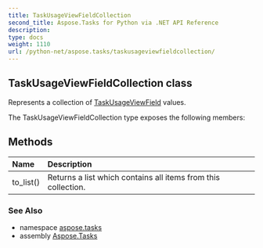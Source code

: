 ```yaml
---
title: TaskUsageViewFieldCollection
second_title: Aspose.Tasks for Python via .NET API Reference
description: 
type: docs
weight: 1110
url: /python-net/aspose.tasks/taskusageviewfieldcollection/
---
```


## TaskUsageViewFieldCollection class

Represents a collection of [TaskUsageViewField](/tasks/python-net/aspose.tasks/taskusageviewfield/) values.

The TaskUsageViewFieldCollection type exposes the following members:
## Methods
| Name | Description |
| :- | :- |
|to_list()|Returns a list which contains all items from this collection.|

### See Also

* namespace [aspose.tasks](/tasks/python-net/aspose.tasks/)
* assembly [Aspose.Tasks](/tasks/python-net/)

